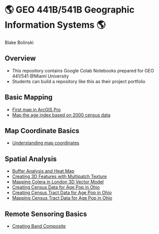 # :earth_americas: GEO 441B/541B Geographic Information Systems :earth_americas:

Blake Bolinski

## Overview
- This repository contains Google Colab Notebooks prepared for GEO 441/541 @Miami University
- Students can build a repository like this as their project portfolio

## Basic Mapping

- [First map in ArcGIS Pro](bsdiv-mapping/create_first_notebook.ipynb) 
- [Map the age index based on 2000 census data](basic-mapping/age-index-mapping.ipynb)

## Map Coordinate Basics

- [Understanding map coordinates](map-coordinate-basics/understanding-coordinates.ipynb)

## Spatial Analysis

- [Buffer Analysis and Heat Map](https://github.com/bolinsbj/gis-project-portfolio-geo441-541b/blob/main/Spatial-Analysis/Buffer_Analysis.ipynb)
- [Creating 3D Features with Multipatch Texture](https://github.com/bolinsbj/gis-project-portfolio-geo441-541b/blob/main/Spatial-Analysis/3DMapping_in_SF.ipynb)
- [Mapping Colera in London 3D Vector Model](https://github.com/bolinsbj/gis-project-portfolio-geo441-541b/blob/main/Spatial-Analysis/Mapping_Colera_in_London_.ipynb)
- [Creating Census Data for Age Pop in Ohio ](https://github.com/bolinsbj/gis-project-portfolio-geo441-541b/blob/main/Spatial-Analysis/Mapping_census_tract_data.ipynb)
- [Creating Census Tract Data for Age Pop in Ohio ](https://github.com/bolinsbj/gis-project-portfolio-geo441-541b/blob/main/Spatial-Analysis/Mapping_census_tract_data.ipynb)
- [Mapping Census Tract Data for Age Pop in Ohio ](https://github.com/bolinsbj/gis-project-portfolio-geo441-541b/blob/main/Spatial-Analysis/MappingCensusTract.ipynb)

  
## Remote Sensoring Basics 

- [Creating Band Composite ](https://github.com/bolinsbj/gis-project-portfolio-geo441-541b/blob/main/remote_sensoring_basics/Copy_of_geo441_541_understand_band_composite.ipynb) 
  

